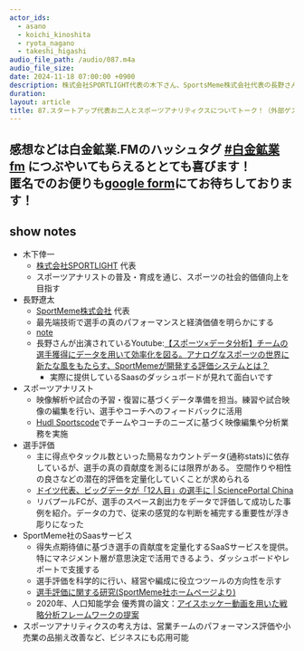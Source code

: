 ```yaml
---
actor_ids:
  - asano
  - koichi_kinoshita
  - ryota_nagano
  - takeshi_higashi
audio_file_path: /audio/087.m4a
audio_file_size: 
date: 2024-11-18 07:00:00 +0900
description: 株式会社SPORTLIGHT代表の木下さん、SportsMeme株式会社代表の長野さん、そしてブレインパッドのコンサル東さんをゲストにスポーツアナリティクスについて話しました！
duration: 
layout: article
title: 87.スタートアップ代表お二人とスポーツアナリティクスについてトーク！（外部ゲスト：@k_shoppi、@nagano_meme）
---
```

感想などは白金鉱業.FMのハッシュタグ [#白金鉱業fm](https://twitter.com/search?q=%23%E7%99%BD%E9%87%91%E9%89%B1%E6%A5%ADfm&src=typed_query) につぶやいてもらえるととても喜びます！  
匿名でのお便りも[google form](https://forms.gle/pRVNhjrhk8F88T228)にてお待ちしております！  
---

## show notes
- 木下倖一
  - [株式会社SPORTLIGHT](https://www.sportlight.jp/) 代表
  - スポーツアナリストの普及・育成を通じ、スポーツの社会的価値向上を目指す
- 長野遼太
  - [SportMeme株式会社](https://sportmeme.co/) 代表
  - 最先端技術で選手の真のパフォーマンスと経済価値を明らかにする
  - [note](https://note.com/sportmeme/)
  - 長野さんが出演されているYoutube:[【スポーツ×データ分析】チームの選手獲得にデータを用いて効率化を図る。アナログなスポーツの世界に新たな風をもたらす、SportMemeが開発する評価システムとは？](https://www.youtube.com/watch?v=qdNB6z9BOOw)
    - 実際に提供しているSaasのダッシュボードが見れて面白いです
- スポーツアナリスト
  - 映像解析や試合の予習・復習に基づくデータ準備を担当。練習や試合映像の編集を行い、選手やコーチへのフィードバックに活用
  - [Hudl Sportscode](https://jp.hudl.com/ja/products/sportscode)でチームやコーチのニーズに基づく映像編集や分析業務を実施
- 選手評価
  - 主に得点やタックル数といった簡易なカウントデータ(通称stats)に依存しているが、選手の真の貢献度を測るには限界がある。 空間作りや相性の良さなどの潜在的評価を定量化していくことが求められる
  - [ドイツ代表、ビッグデータが「12人目」の選手に | SciencePortal China](https://spc.jst.go.jp/news/140703/topic_2_05.html)
  - リバプールFCが、選手のスペース創出力をデータで評価して成功した事例を紹介。データの力で、従来の感覚的な判断を補完する重要性が浮き彫りになった
- SportMeme社のSaasサービス
  - 得失点期待値に基づき選手の貢献度を定量化するSaaSサービスを提供。特にマネジメント層が意思決定で活用できるよう、ダッシュボードやレポートで支援する
  - 選手評価を科学的に行い、経営や編成に役立つツールの方向性を示す
  - [選手評価に関する研究(SportMeme社ホームページより)](https://sportmeme.notion.site/13e7e0c9ff8d4f2d94c21fc66b562a78)
  - 2020年、人口知能学会 優秀賞の論文：[アイスホッケー動画を用いた戦略分析フレームワークの提案](https://www.jstage.jst.go.jp/article/pjsai/JSAI2020/0/JSAI2020_4Rin133/_article/-char/ja/)
- スポーツアナリティクスの考え方は、営業チームのパフォーマンス評価や小売業の品揃え改善など、ビジネスにも応用可能

